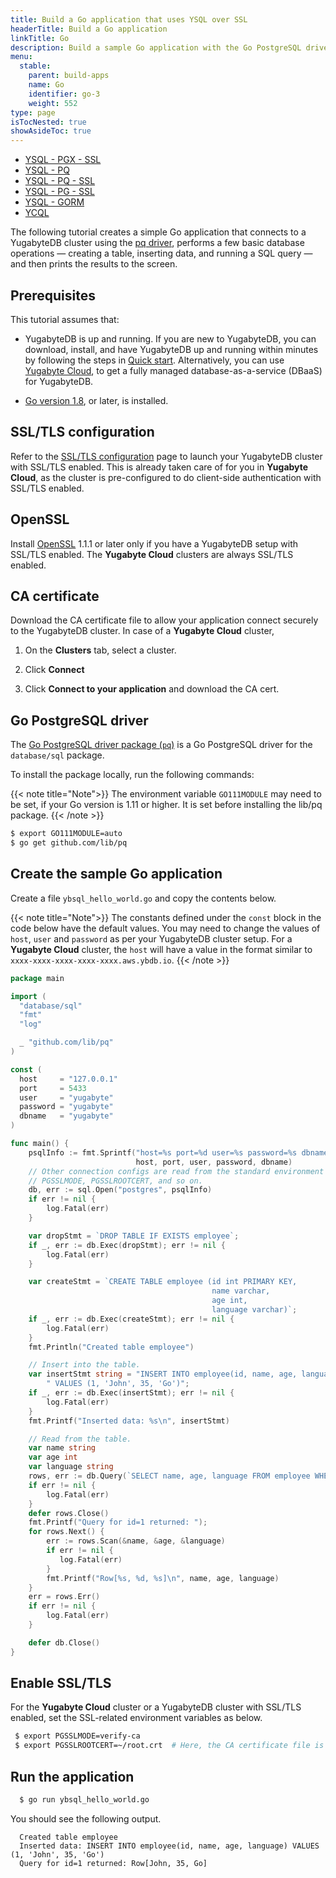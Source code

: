 ```yaml
---
title: Build a Go application that uses YSQL over SSL
headerTitle: Build a Go application
linkTitle: Go
description: Build a sample Go application with the Go PostgreSQL driver and perform basic database operations with YugabyteDB via SSL/TLS.
menu:
  stable:
    parent: build-apps
    name: Go
    identifier: go-3
    weight: 552
type: page
isTocNested: true
showAsideToc: true
---
```


<ul class="nav nav-tabs-alt nav-tabs-yb">
 <li>
    <a href="../ysql-pgx-ssl/" class="nav-link">
      <i class="icon-postgres" aria-hidden="true"></i>
      YSQL - PGX - SSL
    </a>
  </li>
  <li >
    <a href="../ysql-pq/" class="nav-link">
      <i class="icon-postgres" aria-hidden="true"></i>
      YSQL - PQ
    </a>
  </li>
  <li >
    <a href="../ysql-pq-ssl/" class="nav-link active">
      <i class="icon-postgres" aria-hidden="true"></i>
      YSQL - PQ - SSL
    </a>
  </li>
  <li >
    <a href="../ysql-pg-ssl/" class="nav-link">
      <i class="icon-postgres" aria-hidden="true"></i>
      YSQL - PG - SSL
    </a>
  </li>
  <li >
    <a href="../ysql-gorm/" class="nav-link">
      <i class="icon-postgres" aria-hidden="true"></i>
      YSQL - GORM
    </a>
  </li>
  <li>
    <a href="../ycql/" class="nav-link">
      <i class="icon-cassandra" aria-hidden="true"></i>
      YCQL
    </a>
  </li>
</ul>

The following tutorial creates a simple Go application that connects to a YugabyteDB cluster using the [pq driver](https://godoc.org/github.com/lib/pq), performs a few basic database operations — creating a table, inserting data, and running a SQL query — and then prints the results to the screen.

## Prerequisites

This tutorial assumes that:

- YugabyteDB is up and running. If you are new to YugabyteDB, you can download, install, and have YugabyteDB up and running within minutes by following the steps in [Quick start](../../../../quick-start/). Alternatively, you can use [Yugabyte Cloud](http://cloud.yugabyte.com/register), to get a fully managed database-as-a-service (DBaaS) for YugabyteDB.

- [Go version 1.8](https://golang.org/dl/), or later, is installed.

## SSL/TLS configuration

Refer to the [SSL/TLS configuration](../../../../secure/tls-encryption/client-to-server/) page to launch your YugabyteDB cluster with SSL/TLS enabled. This is already taken care of for you in **Yugabyte Cloud**, as the cluster is pre-configured to do client-side authentication with SSL/TLS enabled.

## OpenSSL

Install [OpenSSL](https://www.openssl.org/) 1.1.1 or later only if you have a YugabyteDB setup with SSL/TLS enabled. The **Yugabyte Cloud** clusters are always SSL/TLS enabled.

## CA certificate

Download the CA certificate file to allow your application connect securely to the YugabyteDB cluster. In case of a **Yugabyte Cloud** cluster,

1. On the **Clusters** tab, select a cluster.

1. Click **Connect**

1. Click **Connect to your application** and download the CA cert.

## Go PostgreSQL driver

The [Go PostgreSQL driver package (`pq`)](https://godoc.org/github.com/lib/pq) is a Go PostgreSQL driver for the `database/sql` package.

To install the package locally, run the following commands:

{{< note title="Note">}}
The environment variable `GO111MODULE` may need to be set, if your Go version is 1.11 or higher. It is set before installing the lib/pq package.
{{< /note >}}

```sh
$ export GO111MODULE=auto
$ go get github.com/lib/pq
```

## Create the sample Go application

Create a file `ybsql_hello_world.go` and copy the contents below.

{{< note title="Note">}}
The constants defined under the `const` block in the code below have the default values.
You may need to change the values of `host`, `user` and `password` as per your YugabyteDB cluster setup.
For a **Yugabyte Cloud** cluster, the `host` will have a value in the format similar to `xxxx-xxxx-xxxx-xxxx-xxxx.aws.ybdb.io`.
{{< /note >}}

```go
package main

import (
  "database/sql"
  "fmt"
  "log"

  _ "github.com/lib/pq"
)

const (
  host     = "127.0.0.1"
  port     = 5433
  user     = "yugabyte"
  password = "yugabyte"
  dbname   = "yugabyte"
)

func main() {
    psqlInfo := fmt.Sprintf("host=%s port=%d user=%s password=%s dbname=%s",
                            host, port, user, password, dbname)
    // Other connection configs are read from the standard environment variables:
    // PGSSLMODE, PGSSLROOTCERT, and so on.
    db, err := sql.Open("postgres", psqlInfo)
    if err != nil {
        log.Fatal(err)
    }

    var dropStmt = `DROP TABLE IF EXISTS employee`;
    if _, err := db.Exec(dropStmt); err != nil {
        log.Fatal(err)
    }

    var createStmt = `CREATE TABLE employee (id int PRIMARY KEY,
                                             name varchar,
                                             age int,
                                             language varchar)`;
    if _, err := db.Exec(createStmt); err != nil {
        log.Fatal(err)
    }
    fmt.Println("Created table employee")

    // Insert into the table.
    var insertStmt string = "INSERT INTO employee(id, name, age, language)" +
        " VALUES (1, 'John', 35, 'Go')";
    if _, err := db.Exec(insertStmt); err != nil {
        log.Fatal(err)
    }
    fmt.Printf("Inserted data: %s\n", insertStmt)

    // Read from the table.
    var name string
    var age int
    var language string
    rows, err := db.Query(`SELECT name, age, language FROM employee WHERE id = 1`)
    if err != nil {
        log.Fatal(err)
    }
    defer rows.Close()
    fmt.Printf("Query for id=1 returned: ");
    for rows.Next() {
        err := rows.Scan(&name, &age, &language)
        if err != nil {
           log.Fatal(err)
        }
        fmt.Printf("Row[%s, %d, %s]\n", name, age, language)
    }
    err = rows.Err()
    if err != nil {
        log.Fatal(err)
    }

    defer db.Close()
}
```

## Enable SSL/TLS

For the **Yugabyte Cloud** cluster or a YugabyteDB cluster with SSL/TLS enabled, set the SSL-related environment variables as below.

   ```sh
    $ export PGSSLMODE=verify-ca
    $ export PGSSLROOTCERT=~/root.crt  # Here, the CA certificate file is downloaded as `root.crt` under home directory. Modify your path accordingly.
   ```

## Run the application

   ```sh
     $ go run ybsql_hello_world.go
   ```

   You should see the following output.

   ```output
     Created table employee
     Inserted data: INSERT INTO employee(id, name, age, language) VALUES (1, 'John', 35, 'Go')
     Query for id=1 returned: Row[John, 35, Go]
   ```

